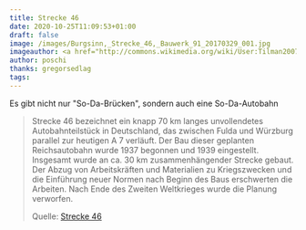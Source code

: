 ```yaml
---
title: Strecke 46
date: 2020-10-25T11:09:53+01:00
draft: false
image: /images/Burgsinn,_Strecke_46,_Bauwerk_91_20170329_001.jpg
imageauthor: <a href="http://commons.wikimedia.org/wiki/User:Tilman2007" title="User:Tilman2007">Tilman2007</a>
author: poschi
thanks: gregorsedlag
tags: 
---
```


Es gibt nicht nur "So-Da-Brücken", sondern auch eine So-Da-Autobahn

> Strecke 46 bezeichnet ein knapp 70 km langes unvollendetes Autobahnteilstück
> in Deutschland, das zwischen Fulda und Würzburg parallel zur heutigen A 7
> verläuft. Der Bau dieser geplanten Reichsautobahn wurde 1937 begonnen und 1939
> eingestellt. Insgesamt wurde an ca. 30 km zusammenhängender Strecke gebaut.
> Der Abzug von Arbeitskräften und Materialien zu Kriegszwecken und die
> Einführung neuer Normen nach Beginn des Baus erschwerten die Arbeiten. Nach
> Ende des Zweiten Weltkrieges wurde die Planung verworfen.
>
> Quelle: [Strecke 46](https://de.wikipedia.org/wiki/Strecke_46)
